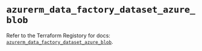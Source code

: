 # `azurerm_data_factory_dataset_azure_blob`

Refer to the Terraform Registory for docs: [`azurerm_data_factory_dataset_azure_blob`](https://registry.terraform.io/providers/hashicorp/azurerm/3.52.0/docs/resources/data_factory_dataset_azure_blob).
